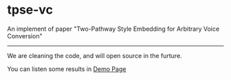 # tpse-vc
An implement of paper "Two-Pathway Style Embedding for Arbitrary Voice Conversion"
- - - 
We are cleaning the code, and will open source in the furture.

You can listen some results in [Demo Page](https://xxxin1.github.io/TPSEVC-Demo/)
